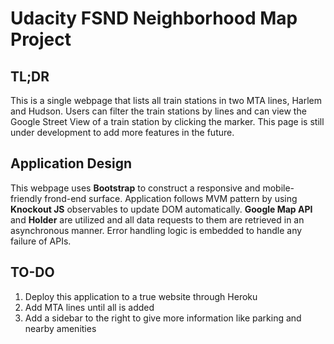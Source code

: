 # Udacity FSND Neighborhood Map Project

## TL;DR

This is a single webpage that lists all train stations in two MTA lines, Harlem and Hudson. Users can filter the train stations by lines and can view the Google Street View of a train station by clicking the marker. This page is still under development to add more features in the future.


## Application Design

This webpage uses **Bootstrap** to construct a responsive and mobile-friendly frond-end surface. Application follows MVM pattern by using **Knockout JS** observables to update DOM automatically. **Google Map API** and **Holder** are utilized and all data requests to them are retrieved in an asynchronous manner. Error handling logic is embedded to handle any failure of APIs.



## TO-DO

1. Deploy this application to a true website through Heroku
2. Add MTA lines until all is added
3. Add a sidebar to the right to give more information like parking and nearby amenities
